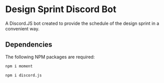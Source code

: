 # Design Sprint Discord Bot

A Discord.JS bot created to provide the schedule of the design sprint in a convenient way.

## Dependencies

The following NPM packages are required:

```bash
npm i moment

npm i discord.js
```

